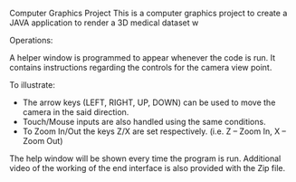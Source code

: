 Computer Graphics Project
This is a computer graphics project to create a JAVA application to render a 3D medical dataset w 

Operations:

A helper window is programmed to appear whenever the code is run. It contains instructions regarding the controls for the camera view point.

To illustrate:

- The arrow keys (LEFT, RIGHT, UP, DOWN) can be used to move the camera in the said direction.
- Touch/Mouse inputs are also handled using the same conditions.
- To Zoom In/Out the keys Z/X are set respectively. (i.e. Z – Zoom In, X – Zoom Out)


The help window will be shown every time the program is run.
Additional video of the working of the end interface is also provided with the Zip file.

